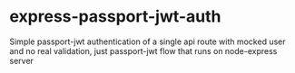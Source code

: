 # express-passport-jwt-auth

Simple passport-jwt authentication of a single api route
with mocked user and no real validation, just passport-jwt flow
that runs on node-express server
